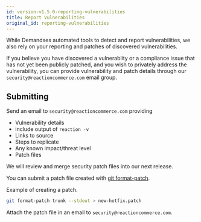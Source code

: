 ```yaml
---
id: version-v1.5.0-reporting-vulnerabilities
title: Report Vulnerabilities
original_id: reporting-vulnerabilities
---
```


While Demandses automated tools to detect and report vulnerabilities, we also rely on your reporting and patches of discovered vulnerabilities.

If you believe you have discovered a vulnerablity or a compliance issue that has not yet been publicly patched, and you wish to privately address the vulnerability, you can provide vulnerability and patch details through our `security@reactioncommerce.com` email group.

## Submitting

Send an email to `security@reactioncommerce.com` providing

-   Vulnerability details
-   include output of `reaction -v`
-   Links to source
-   Steps to replicate
-   Any known impact/threat level
-   Patch files

We will review and merge security patch files into our next release.

You can submit a patch file created with [git format-patch](https://git-scm.com/docs/git-format-patch).

Example of creating a patch.

```sh
git format-patch trunk --stdout > new-hotfix.patch
```

Attach the patch file in an email to `security@reactioncommerce.com`.
